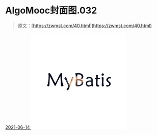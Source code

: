 <!--yml
category: 未分类
date: 0001-01-01 00:00:00
--->

# AlgoMooc封面图.032

> 原文：[https://zwmst.com/40.html](https://zwmst.com/40.html)

   [ <time datetime="2021-06-14T18:11:17+08:00"> 2021-06-14 </time> ](https://zwmst.com/algomooc%e5%b0%81%e9%9d%a2%e5%9b%be-032)  [![](img/449add5c70951018b05c0b446d72f6e7.png)](https://zwmst.com/wp-content/uploads/2021/06/1623665477-e0d372eeb0b8afe.jpeg)